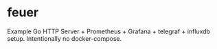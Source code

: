 # feuer

Example Go HTTP Server + Prometheus + Grafana + telegraf + influxdb setup. Intentionally no docker-compose.
